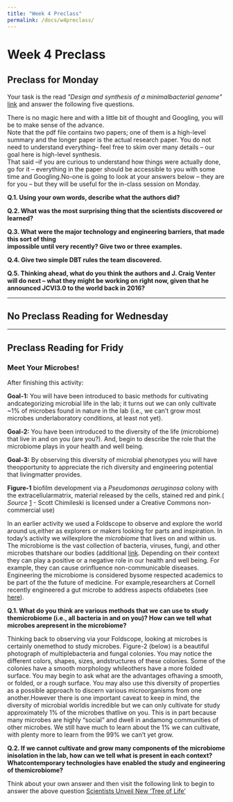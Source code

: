 ```yaml
---
title: "Week 4 Preclass"
permalink: /docs/w4preclass/
---
```


# Week 4 Preclass

## Preclass for Monday

Your task is the read *"Design and synthesis of a minimalbacterial genome"* 
 [link](http://science.sciencemag.org/content/351/6280/aad6253) and answer the following five questions. 

There is no magic here and with a little bit of thought and Googling, you will be to make sense of the advance.  
Note that the pdf file contains two papers; one of them is a high-level summary and the longer paper is 
the actual research paper.  You do not need to understand everything– feel free to skim over many details – our goal here is high-level synthesis.  
That said –if you are curious to understand how things were actually done, go for it – everything in the paper 
should be accessible to you with some time and Googling.No-one is going to look at your answers below – they are for you – 
but they will be useful for the in-class session on Monday. 

**Q.1. Using your own words, describe what the authors did?**

**Q.2. What was the most surprising thing that the scientists discovered or learned?**

**Q.3. What  were  the  major  technology and engineering  barriers,  that  made  this  sort  of  thing  
impossible  until very recently? Give two or three examples.**

**Q.4. Give two simple DBT rules the team discovered.**

**Q.5. Thinking ahead, what do you think the authors and J. Craig Venter will do next – what they might be 
working on right now, given that he announced JCVI3.0 to the world back in 2016?**
____________________________________________________________

## No Preclass Reading for Wednesday

____________________________________________________________

## Preclass Reading for Fridy 

### Meet Your Microbes!

After finishing this activity:

**Goal-1:** You will have been introduced to basic methods for cultivating andcategorizing 
microbial life in the lab; it turns out we can only cultivate ~1% of microbes found in nature in the lab 
(i.e., we can’t grow most microbes underlaboratory conditions, at least not yet).

**Goal-2:** You have been introduced to the diversity of the life (microbiome) that
live in and on you (are you?). And, begin to describe the role that the microbiome plays in your health and well being.

**Goal-3:** By observing this diversity of microbial phenotypes you will have theopportunity to appreciate the rich diversity and engineering potential that livingmatter provides.

**Figure-1** biofilm development via a *Pseudomonas aeruginosa* colony with the extracellularmatrix, material released by the cells, stained red and pink.( *Source* [1](https://www.scottchimileskiphotography.com/Creative-Commons/) - Scott Chimileski is licensed under a Creative Commons non-commercial use)

In an earlier activity we used a Foldscope to observe and explore the world around us,either as explorers or makers looking for parts and inspiration. In today’s activity we willexplore the *microbiome* that lives on and within us.
The microbiome is the vast collection of bacteria, viruses, fungi, and other microbes thatshare our bodies (additional [link](https://www.nature.com/collections/stkpgwjvvk/content/content). Depending on their context they can play a positive
or a negative role in our health and well being. For example, they can cause orinfluence non-communicable diseases. Engineering the microbiome is considered bysome respected academics to be part of the the future of medicine. For example,researchers at Cornell recently engineered a gut microbe to address aspects ofdiabetes (see [here](https://www.ncbi.nlm.nih.gov/pubmed/25626737)).

**Q.1. What do you think are various methods that we can use to study themicrobiome (i.e., all bacteria in and on you)? How can we tell what microbes arepresent in the microbiome?**

Thinking back to observing via your Foldscope, looking at microbes is certainly onemethod to study microbes. 
Figure-2 (below) is a beautiful photograph of multiplebacteria and fungal colonies. You may notice the different colors, shapes, sizes, andstructures of these colonies. Some of the colonies have a smooth morphology whileothers have a more folded surface. You may begin to ask what are the advantages ofhaving a smooth, or folded, or a rough surface. You may also use this diversity of properties as a possible approach to discern various microorganisms from one another.However there is one important caveat to keep in mind, the diversity of microbial worldis incredible but we can only cultivate for study approximately 1% of the microbes thatlive on you. This is in part because many microbes are highly “social” and dwell in andamong communities of other microbes. We still have much to learn about the 1% we can cultivate, with plenty more to learn from the 99% we can’t yet grow.

**Q.2. If we cannot cultivate and grow many components of the microbiome inisolation in the lab, how can we tell what is present in each context? Whatcontemporary technologies have enabled the study and engineering of themicrobiome?**

Think about your own answer and then visit the following link to begin to answer the above question [Scientists Unveil New ‘Tree of Life’](https://www.nytimes.com/2016/04/12/science/scientists-unveil-new-tree-of-life.html)


<!-- Figure 2.​ Colonies formed by a variety of bacterial and fungal species. It is possible to identifybacterial or fungal species by the shape, color, and structure of the colonies that they form(image from: Scott Chimileski and Robert Kolter ​source​)  Visit Scott ​Chimileski’​s portfolio ​herefor additional beautiful close up images. --!>


